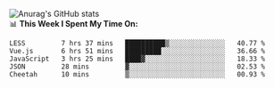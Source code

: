 
![Anurag's GitHub stats](https://github-readme-stats.vercel.app/api?username=supergczh&show_icons=true&theme=radical)
<br />
📊 **This Week I Spent My Time On:**

<!--START_SECTION:waka-->
```text
LESS         7 hrs 37 mins   ██████████▒░░░░░░░░░░░░░░   40.77 % 
Vue.js       6 hrs 51 mins   █████████░░░░░░░░░░░░░░░░   36.66 % 
JavaScript   3 hrs 25 mins   ████▓░░░░░░░░░░░░░░░░░░░░   18.33 % 
JSON         28 mins         ▓░░░░░░░░░░░░░░░░░░░░░░░░   02.53 % 
Cheetah      10 mins         ▒░░░░░░░░░░░░░░░░░░░░░░░░   00.93 % 
```
<!--END_SECTION:waka-->
